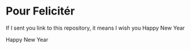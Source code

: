 # Pour Felicitér
If I sent you link to this repository, it means I wish you Happy New Year

Happy New Year
